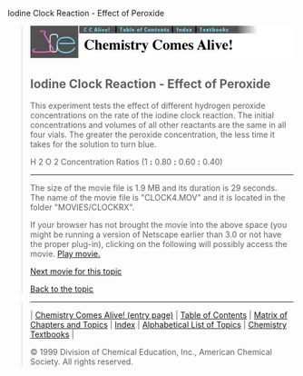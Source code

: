 





 Iodine Clock Reaction - Effect of Peroxide
 



> ![Chemistry Comes Alive!](ccahead.gif)
> 
> 
> 
> 
> 
> 
> 
> 
> 
> ## Iodine Clock Reaction - Effect of Peroxide
> 
> 
> 
> 
> 
> 
> 
> 
>   
> 
> 
> 
> 
> 
>  This experiment tests the effect of different hydrogen peroxide concentrations on the rate of the iodine clock reaction. The initial concentrations and volumes of all other reactants are the same in all four vials. The greater the peroxide concentration, the less time it takes for the solution to turn blue.
>  
> 
> 
> 
>  H
>  2 
>  O
>  2 
>  Concentration Ratios (1
>  **:** 
>  0.80
>  **:** 
>  0.60
>  **:** 
>  0.40)
>  
> 
> 
> 
> 
> 
> 
> 
> ---
> 
> 
>  The size of the movie file is 1.9 MB and its duration is 29 seconds. 
The name of the movie file is "CLOCK4.MOV" 
and it is located in the folder "MOVIES/CLOCKRX".
>  
> 
> 
> 
>  If your browser has not brought the movie into the above space
(you might be running a version of Netscape earlier than 3.0 or
not have the proper plug-in), clicking on the following will
possibly access the movie.
>  [Play movie.](../../MOVIES/CLOCKRX/CLOCK4.MOV) 
> 
> 
> 
> 
> [Next movie for this topic](../../MVHTM/CLOCKRX/CLOCK5.HTM) 
> 
> 
> 
> 
> 
> 
> 
> [Back to the topic](../../MAIN/CLOCKRX/PAGE1.HTM)



> ---
> 
> 
>  |
>  [Chemistry Comes Alive! (entry page)](../../INDEX.HTM) 
>  |
>  [Table of Contents](../../CONTENTS.HTM) 
>  |
>  [Matrix of Chapters and Topics](../../MATRIX.HTM) 
>  |
>  [Index](../../WORDS.HTM) 
>  |
>  [Alphabetical List of Topics](../../ALPHATOP.HTM) 
>  |
>  [Chemistry Textbooks](../../BOOKS.HTM) 
>  |
>  
>  © 1999 Division of Chemical Education, Inc.,
American Chemical Society. All rights reserved.





